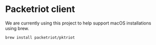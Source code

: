 # Packetriot client

We are currently using this project to help support macOS installations using brew.

```
brew install packetriot/pktriot
```

